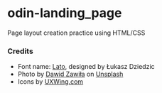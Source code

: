 # odin-landing_page
Page layout creation practice using HTML/CSS



### Credits
- Font name: [Lato](https://fonts.google.com/specimen/Lato/about), designed by Łukasz Dziedzic
- Photo by [Dawid Zawiła](https://unsplash.com/@davealmine?utm_content=creditCopyText&utm_medium=referral&utm_source=unsplash) on [Unsplash](https://unsplash.com/photos/overlooking-view-of-island-surrounded-by-water-_cgpwVgZw7s?utm_content=creditCopyText&utm_medium=referral&utm_source=unsplash)
- Icons by [UXWing.com](UXWing.com)